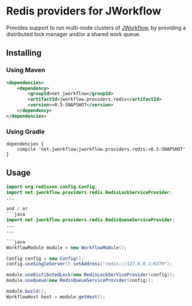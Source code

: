 # Redis providers for JWorkflow

Provides support to run multi-node clusters of [JWorkflow](../README.md), by providing a distributed lock manager and/or a shared work queue.

## Installing

### Using Maven

```xml
<dependencies>
    <dependency>
        <groupId>net.jworkflow</groupId>
        <artifactId>jworkflow.providers.redis</artifactId>
        <version>>0.5-SNAPSHOT</version>
    </dependency>
</dependencies>
```

### Using Gradle

```Gradle
dependencies { 
    compile 'net.jworkflow:jworkflow.providers.redis:>0.5-SNAPSHOT'
}
```


## Usage

```java
import org.redisson.config.Config;
import net.jworkflow.providers.redis.RedisLockServiceProvider;
...

and / or
```java
import net.jworkflow.providers.redis.RedisQueueServiceProvider;
...
...

```java
WorkflowModule module = new WorkflowModule();

Config config = new Config();
config.useSingleServer().setAddress("redis://127.0.0.1:6379");

module.useDistibutedLock(new RedisLockServiceProvider(config));
module.useQueue(new RedisQueueServiceProvider(config));

module.build();
WorkflowHost host = module.getHost();

```
